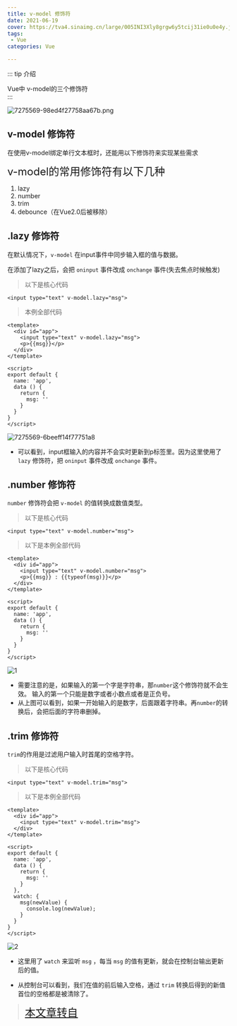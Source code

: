 ```yaml
---
title: v-model 修饰符
date: 2021-06-19
cover: https://tva4.sinaimg.cn/large/005INI3Xly8grgw6y5tcij31ie0u0e4y.jpg
tags:
 - Vue
categories: Vue

---
```


::: tip 介绍

Vue中 v-model的三个修饰符<br>
:::

<!-- more -->

![7275569-98ed4f27758aa67b.png](https://tva4.sinaimg.cn/large/005INI3Xly8grino7rzf8j30p00anq3q.jpg)

## v-model 修饰符

在使用v-model绑定单行文本框时，还能用以下修饰符来实现某些需求

<font size=5>v-model的常用修饰符有以下几种</font>

1. lazy
2. number
3. trim
4. debounce（在Vue2.0后被移除）

## .lazy 修饰符

在默认情况下，`v-model` 在input事件中同步输入框的值与数据。

在添加了lazy之后，会把 `oninput` 事件改成 `onchange` 事件(失去焦点时候触发)

> 以下是核心代码

```vue
<input type="text" v-model.lazy="msg">
```

> 本例全部代码

```vue
<template>
  <div id="app">
    <input type="text" v-model.lazy="msg">
    <p>{{msg}}</p>
  </div>
</template>

<script>
export default {
  name: 'app',
  data () {
    return {
      msg: ''
    }
  }
}
</script>
```

![7275569-6beeff14f77751a8](https://i.loli.net/2021/06/12/fuiackAZPQWjoMy.gif)

* 可以看到，input框输入的内容并不会实时更新到p标签里。因为这里使用了 `lazy` 修饰符，把 `oninput` 事件改成 `onchange` 事件。

## .number 修饰符

`number` 修饰符会把 `v-model` 的值转换成数值类型。

> 以下是核心代码

```vue
<input type="text" v-model.number="msg">
```

> 以下是本例全部代码

```vue
<template>
  <div id="app">
    <input type="text" v-model.number="msg">
    <p>{{msg}} : {{typeof(msg)}}</p>
  </div>
</template>

<script>
export default {
  name: 'app',
  data () {
    return {
      msg: ''
    }
  }
}
</script>
```

![1](https://i.loli.net/2021/06/13/Br9id8wKlQAxcDO.gif)

* 需要注意的是，如果输入的第一个字是字符串，那`number`这个修饰符就不会生效。
   输入的第一个只能是数字或者小数点或者是正负号。
* 从上图可以看到，如果一开始输入的是数字，后面跟着字符串。再`number`的转换后，会把后面的字符串删掉。

## .trim 修饰符

`trim`的作用是过滤用户输入时首尾的空格字符。

> 以下是核心代码

```vue
<input type="text" v-model.trim="msg">
```

> 以下是本例全部代码

```
<template>
  <div id="app">
    <input type="text" v-model.trim="msg">
  </div>
</template>

<script>
export default {
  name: 'app',
  data () {
    return {
      msg: ''
    }
  },
  watch: {
    msg(newValue) {
      console.log(newValue);
    }
  }
}
</script>
```

![2](https://i.loli.net/2021/06/13/19WfVlO4Fv5I237.gif)

* 这里用了 `watch` 来监听 `msg` ，每当 `msg` 的值有更新，就会在控制台输出更新后的值。

* 从控制台可以看到，我们在值的前后输入空格，通过 `trim` 转换后得到的新值首位的空格都是被清除了。

  

><font size=5>[本文章转自](https://www.jianshu.com/p/ca4991611cd5)</font>

